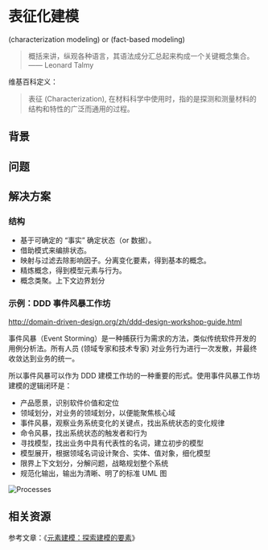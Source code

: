 # 表征化建模

(characterization modeling) or (fact-based modeling)

> 概括来讲，纵观各种语言，其语法成分汇总起来构成一个关键概念集合。 —— Leonard Talmy 

维基百科定义：

> 表征 (Characterization), 在材料科学中使用时，指的是探测和测量材料的结构和特性的广泛而通用的过程。

## 背景

## 问题
   
## 解决方案

### 结构

- 基于可确定的 “事实” 确定状态（or 数据）。
- 借助模式来编排状态。
- 映射与过滤去除影响因子。分离变化要素，得到基本的概念。
- 精炼概念，得到模型元素与行为。
- 概念类聚。上下文边界划分

### 示例：DDD 事件风暴工作坊

http://domain-driven-design.org/zh/ddd-design-workshop-guide.html

事件风暴（Event Storming）是一种捕获行为需求的方法，类似传统软件开发的用例分析法。所有人员 (领域专家和技术专家) 对业务行为进行一次发散，并最终收敛达到业务的统一。

所以事件风暴可以作为 DDD 建模工作坊的一种重要的形式。使用事件风暴工作坊建模的逻辑闭环是：

- 产品愿景，识别软件价值和定位
- 领域划分，对业务的领域划分，以便能聚焦核心域
- 事件风暴，观察业务系统变化的关键点，找出系统状态的变化规律
- 命令风暴，找出系统状态的触发者和行为
- 寻找模型，找出业务中具有代表性的名词，建立初步的模型
- 模型展开，根据领域名词设计聚合、实体、值对象，细化模型
- 限界上下文划分，分解问题，战略规划整个系统
- 规范化输出，输出为清晰、明了的标准 UML 图

![Processes](http://domain-driven-design.org/zh/ddd-design-workshop-guide/process.png)

## 相关资源

参考文章：《[元素建模：探索建模的要素](https://www.phodal.com/blog/elemental-modeling/)》